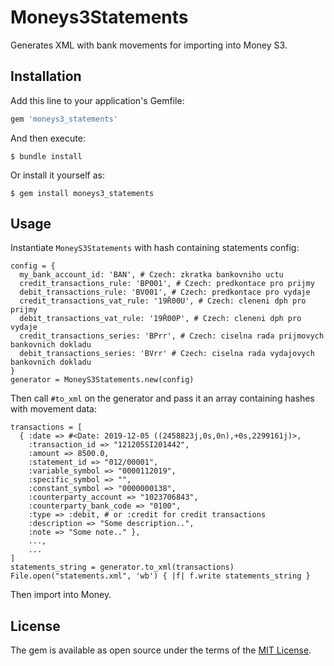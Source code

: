 # Moneys3Statements

Generates XML with bank movements for importing into Money S3.

## Installation

Add this line to your application's Gemfile:

```ruby
gem 'moneys3_statements'
```

And then execute:

    $ bundle install

Or install it yourself as:

    $ gem install moneys3_statements

## Usage

Instantiate `MoneyS3Statements` with hash containing statements config:
```
config = {
  my_bank_account_id: 'BAN', # Czech: zkratka bankovniho uctu
  credit_transactions_rule: 'BP001', # Czech: predkontace pro prijmy
  debit_transactions_rule: 'BV001', # Czech: predkontace pro vydaje
  credit_transactions_vat_rule: '19Ř00U', # Czech: cleneni dph pro prijmy
  debit_transactions_vat_rule: '19Ř00P', # Czech: cleneni dph pro vydaje
  credit_transactions_series: 'BPrr', # Czech: ciselna rada prijmovych bankovnich dokladu
  debit_transactions_series: 'BVrr' # Czech: ciselna rada vydajovych bankovnich dokladu
}
generator = MoneyS3Statements.new(config)
```

Then call `#to_xml` on the generator and pass it an array containing hashes with movement data:
```
transactions = [
  { :date => #<Date: 2019-12-05 ((2458823j,0s,0n),+0s,2299161j)>,
    :transaction_id => "121205SI201442",
    :amount => 8500.0,
    :statement_id => "012/00001",
    :variable_symbol => "0000112019",
    :specific_symbol => "",
    :constant_symbol => "0000000138",
    :counterparty_account => "1023706843",
    :counterparty_bank_code => "0100",
    :type => :debit, # or :credit for credit transactions
    :description => "Some description..",
    :note => "Some note.." },
    ...,
    ...
]
statements_string = generator.to_xml(transactions)
File.open("statements.xml", 'wb') { |f| f.write statements_string }
```

Then import into Money.

## License

The gem is available as open source under the terms of the [MIT License](https://opensource.org/licenses/MIT).
